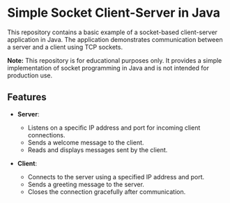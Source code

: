 # Simple Socket Client-Server in Java

This repository contains a basic example of a socket-based client-server application in Java. The application demonstrates communication between a server and a client using TCP sockets. 

**Note:** This repository is for educational purposes only. It provides a simple implementation of socket programming in Java and is not intended for production use.

## Features

- **Server**:
  - Listens on a specific IP address and port for incoming client connections.
  - Sends a welcome message to the client.
  - Reads and displays messages sent by the client.
  
- **Client**:
  - Connects to the server using a specified IP address and port.
  - Sends a greeting message to the server.
  - Closes the connection gracefully after communication.
